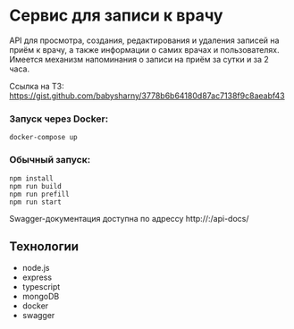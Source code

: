 # Сервис для записи к врачу
API для просмотра, создания, редактирования и удаления записей на приём к врачу, а также информации о самих врачах и пользователях. Имеется механизм напоминания о записи на приём за сутки и за 2 часа.

Ссылка на ТЗ: https://gist.github.com/babysharny/3778b6b64180d87ac7138f9c8aeabf43

### Запуск через Docker: 

```
docker-compose up
```

### Обычный запуск: 

```
npm install
npm run build
npm run prefill 
npm run start
```
Swagger-документация доступна по адрессу http://<host>:<port>/api-docs/


## Технологии

* node.js
* express
* typescript
* mongoDB
* docker
* swagger
